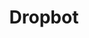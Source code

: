 ---
title: Dropbot
github_link: https://github.com/chinghanho/octopress-theme-dropbot
description: Traditional Chinese
---
